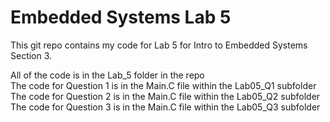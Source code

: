 # Embedded Systems Lab 5
This git repo contains my code for Lab 5 for Intro to Embedded Systems Section 3.

All of the code is in the Lab_5 folder in the repo <br />
The code for Question 1 is in the Main.C file within the Lab05_Q1 subfolder<br />
The code for Question 2 is in the Main.C file within the Lab05_Q2 subfolder<br />
The code for Question 3 is in the Main.C file within the Lab05_Q3 subfolder<br />
